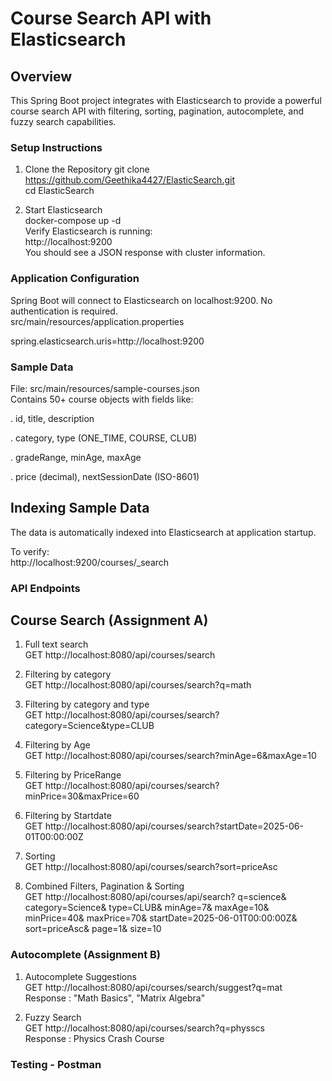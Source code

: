 # Course Search API with Elasticsearch

## Overview
This Spring Boot project integrates with Elasticsearch to provide a powerful course search API with filtering, sorting, pagination, autocomplete, and fuzzy search capabilities.

### Setup Instructions
1. Clone the Repository
git clone https://github.com/Geethika4427/ElasticSearch.git <br>
cd ElasticSearch

2. Start Elasticsearch <br>
docker-compose up -d <br>
Verify Elasticsearch is running:<br>
http://localhost:9200 <br>
You should see a JSON response with cluster information.

### Application Configuration
Spring Boot will connect to Elasticsearch on localhost:9200. No authentication is required. <br>
src/main/resources/application.properties <br>

spring.elasticsearch.uris=http://localhost:9200

### Sample Data
File: src/main/resources/sample-courses.json <br>
Contains 50+ course objects with fields like: <br>

. id, title, description

. category, type (ONE_TIME, COURSE, CLUB)

. gradeRange, minAge, maxAge

. price (decimal), nextSessionDate (ISO-8601)

## Indexing Sample Data

The data is automatically indexed into Elasticsearch at application startup.

To verify:<br>
http://localhost:9200/courses/_search

### API Endpoints

## Course Search (Assignment A)

1) Full text search <br>
GET http://localhost:8080/api/courses/search <br>

2) Filtering by category <br>
GET http://localhost:8080/api/courses/search?q=math <br>

3) Filtering by category and type <br>
GET http://localhost:8080/api/courses/search?category=Science&type=CLUB <br>

4) Filtering by Age <br>
GET http://localhost:8080/api/courses/search?minAge=6&maxAge=10 <br>
 
5) Filtering by PriceRange <br>
GET http://localhost:8080/api/courses/search?minPrice=30&maxPrice=60 <br>

6) Filtering by Startdate <br>
GET http://localhost:8080/api/courses/search?startDate=2025-06-01T00:00:00Z <br>

7) Sorting <br>
GET http://localhost:8080/api/courses/search?sort=priceAsc <br>

8) Combined Filters, Pagination & Sorting <br>
GET http://localhost:8080/api/courses/api/search?
    q=science&
    category=Science&
    type=CLUB&
    minAge=7&
    maxAge=10&
    minPrice=40&
    maxPrice=70&
    startDate=2025-06-01T00:00:00Z&
    sort=priceAsc&
    page=1&
    size=10 <br>
   
### Autocomplete (Assignment B)

1) Autocomplete Suggestions <br>
GET http://localhost:8080/api/courses/search/suggest?q=mat <br>
Response : "Math Basics", "Matrix Algebra" <br>

2) Fuzzy Search <br>
GET http://localhost:8080/api/courses/search?q=physscs <br>
Response : Physics Crash Course
   
### Testing - Postman 








